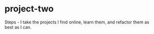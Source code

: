 # project-two

Steps - I take the projects I find online, learn them, and refactor them as best as I can.
